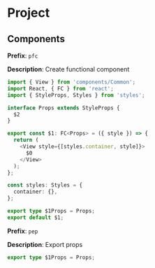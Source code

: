 # Project

## Components

**Prefix**: `pfc`

**Description**: Create functional component

```typescript
import { View } from 'components/Common';
import React, { FC } from 'react';
import { StyleProps, Styles } from 'styles';

interface Props extends StyleProps {
  $2
}

export const $1: FC<Props> = ({ style }) => {
  return (
    <View style={[styles.container, style]}>
      $0
    </View>
  );
};

const styles: Styles = {
  container: {},
};

export type $1Props = Props;
export default $1;
```

**Prefix**: `pep`

**Description**: Export props

```typescript
export type $1Props = Props;
```
